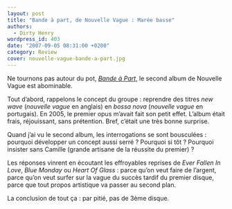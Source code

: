 ```yaml
---
layout: post
title: "Bande à part, de Nouvelle Vague : Marée basse"
authors:
  - Dirty Henry
wordpress_id: 403
date: "2007-09-05 08:31:00 +0200"
category: Review
cover: nouvelle-vague-bande-a-part.jpg
---
```


Ne tournons pas autour du pot, [_Bande à Part_][1], le second album de Nouvelle
Vague est abominable.

Tout d’abord, rappelons le concept du groupe : reprendre des titres _new wave_
(_nouvelle vague_ en anglais) en _bossa nova_ (_nouvelle vague_ en portugais).
En 2005, le premier opus m’avait fait son petit effet. L’album était frais,
réjouissant, sans prétention. Bref, c’était une très bonne surprise.

Quand j’ai vu le second album, les interrogations se sont bousculées : pourquoi
développer un concept aussi serré ? Pourquoi si tôt ? Pourquoi insister sans
Camille (grande artisane de la réussite du premier) ?

Les réponses vinrent en écoutant les effroyables reprises de _Ever Fallen In
Love_, _Blue Monday_ ou *Heart Of Glass* : parce qu’on veut faire de l’argent,
parce qu’on veut surfer sur la vague du succès tardif du premier disque, parce
que tout propos artistique va passer au second plan.

La conclusion de tout ça : par pitié, pas de 3ème disque.

[1]: https://album.link/fr/i/1693648701
